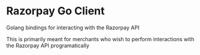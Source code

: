 # Razorpay Go Client

Golang bindings for interacting with the Razorpay API

This is primarily meant for merchants who wish to perform interactions with the Razorpay API programatically
